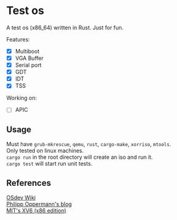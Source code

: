 # Test os

A test os (x86_64) written in Rust. Just for fun.

Features:  

- [x] Multiboot
- [x] VGA Buffer
- [x] Serial port
- [x] GDT
- [x] IDT
- [x] TSS

Working on:

- [ ] APIC

## Usage

Must have `grub-mkrescue`, `qemu`, `rust`, `cargo-make`, `xorriso`, `mtools`.  
Only tested on linux machines.  
`cargo run` in the root directory will create an iso and run it.  
`cargo test` will start run unit tests.  

## References

[OSdev Wiki](https://wiki.osdev.org/Main_Page)  
[Philipp Oppermann's blog](https://os.phil-opp.com/)  
[MIT's XV6 (x86 edition)](https://pdos.csail.mit.edu/6.828/2019/xv6.html)  
